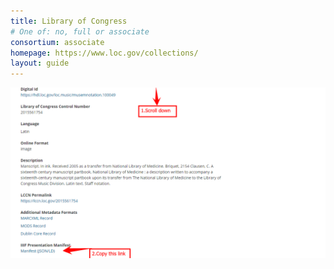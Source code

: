 ```yaml
---
title: Library of Congress
# One of: no, full or associate
consortium: associate
homepage: https://www.loc.gov/collections/
layout: guide
---
```


![CScroll down and copy the Manifest(JSON/LD) link](loc.png)
